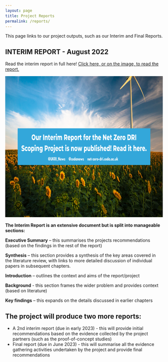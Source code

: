```yaml
---
layout: page
title: Project Reports
permalink: /reports/
---
```



This page links to our project outputs, such as our Interim and Final Reports.

## INTERIM REPORT - August 2022

Read the interim report in full here! [Click here, or on the image, to read the report.](/https://doi.org/10.5281/zenodo.7016951/) <br>

[<img src="/images/interim-report-graphic.png" width="800" height="450" alt="Interim Report is now published!">](/https://doi.org/10.5281/zenodo.7016951/)


**The Interim Report is an extensive document but is split into manageable sections:**

**Executive Summary** – this summarises the projects recommendations (based on the findings in the rest of the report)

**Synthesis** – this section provides a synthesis of the key areas covered in the literature review, with links to more detailed discussion of individual papers in subsequent chapters.

**Introduction** – outlines the context and aims of the report/project

**Background** - this section frames the wider problem and provides context (based on literature)

**Key findings** – this expands on the details discussed in earlier chapters

## The project will produce two more reports:
* A 2nd interim report (due in early 2023) - this will provide initial recommendations based on the evidence collected by the project partners (such as the proof-of-concept studies)
* Final report (due in June 2023) - this will summarise all the evidence gathering activities undertaken by the project and provide final recommendations
